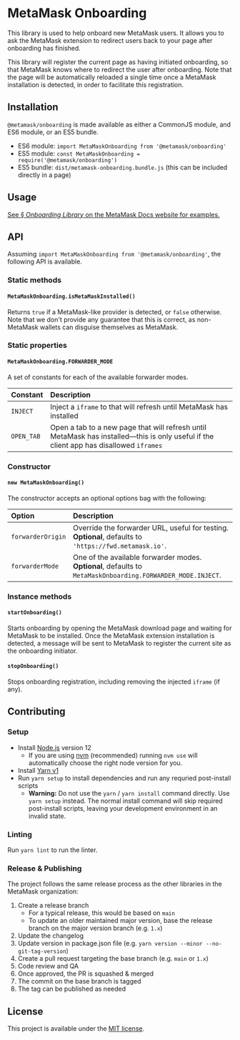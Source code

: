 # MetaMask Onboarding

This library is used to help onboard new MetaMask users. It allows you to ask the MetaMask extension to redirect users back to your page after onboarding has finished.

This library will register the current page as having initiated onboarding, so that MetaMask knows where to redirect the user after onboarding. Note that the page will be automatically reloaded a single time once a MetaMask installation is detected, in order to facilitate this registration.

## Installation

`@metamask/onboarding` is made available as either a CommonJS module, and ES6 module, or an ES5 bundle.

* ES6 module: `import MetaMaskOnboarding from '@metamask/onboarding'`
* ES5 module: `const MetaMaskOnboarding = require('@metamask/onboarding')`
* ES5 bundle: `dist/metamask-onboarding.bundle.js` (this can be included directly in a page)

## Usage

[See _§ Onboarding Library_ on the MetaMask Docs website for examples.](https://docs.metamask.io/guide/onboarding-library.html)

## API

Assuming `import MetaMaskOnboarding from '@metamask/onboarding'`, the following API is available.

### Static methods

#### `MetaMaskOnboarding.isMetaMaskInstalled()`

Returns `true` if a MetaMask-like provider is detected, or `false` otherwise. Note that we don't provide any guarantee that this is correct, as non-MetaMask wallets can disguise themselves as MetaMask.

### Static properties

#### `MetaMaskOnboarding.FORWARDER_MODE`

A set of constants for each of the available forwarder modes.

| Constant | Description |
| :-- | :-- |
| `INJECT` | Inject a `iframe` to that will refresh until MetaMask has installed |
| `OPEN_TAB` | Open a tab to a new page that will refresh until MetaMask has installed—this is only useful if the client app has disallowed `iframes` |

### Constructor

#### `new MetaMaskOnboarding()`

The constructor accepts an optional options bag with the following:

| Option | Description |
| :-- | :-- |
| `forwarderOrigin` | Override the forwarder URL, useful for testing. **Optional**, defaults to `'https://fwd.metamask.io'`. |
| `forwarderMode` | One of the available forwarder modes. **Optional**, defaults to `MetaMaskOnboarding.FORWARDER_MODE.INJECT`. |

### Instance methods

#### `startOnboarding()`

Starts onboarding by opening the MetaMask download page and waiting for MetaMask to be installed. Once the MetaMask extension installation is detected, a message will be sent to MetaMask to register the current site as the onboarding initiator.

#### `stopOnboarding()`

Stops onboarding registration, including removing the injected `iframe` (if any).

## Contributing

### Setup

- Install [Node.js](https://nodejs.org) version 12
  - If you are using [nvm](https://github.com/creationix/nvm#installation) (recommended) running `nvm use` will automatically choose the right node version for you.
- Install [Yarn v1](https://yarnpkg.com/en/docs/install)
- Run `yarn setup` to install dependencies and run any requried post-install scripts
  - **Warning:** Do not use the `yarn` / `yarn install` command directly. Use `yarn setup` instead. The normal install command will skip required post-install scripts, leaving your development environment in an invalid state.

### Linting

Run `yarn lint` to run the linter.

### Release & Publishing

The project follows the same release process as the other libraries in the MetaMask organization:

1. Create a release branch
   - For a typical release, this would be based on `main`
   - To update an older maintained major version, base the release branch on the major version branch (e.g. `1.x`)
2. Update the changelog
3. Update version in package.json file (e.g. `yarn version --minor --no-git-tag-version`)
4. Create a pull request targeting the base branch (e.g. `main` or `1.x`)
5. Code review and QA
6. Once approved, the PR is squashed & merged
7. The commit on the base branch is tagged
8. The tag can be published as needed

## License

This project is available under the [MIT license](./LICENSE).

